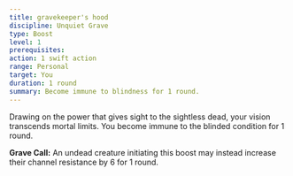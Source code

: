 ```yaml
---
title: gravekeeper's hood
discipline: Unquiet Grave
type: Boost
level: 1
prerequisites:
action: 1 swift action
range: Personal
target: You
duration: 1 round
summary: Become immune to blindness for 1 round.
---
```


Drawing on the power that gives sight to the sightless dead, your vision transcends mortal limits. You become immune to the blinded condition for 1 round.

**Grave Call:** An undead creature initiating this boost may instead increase their channel resistance by 6 for 1 round.
